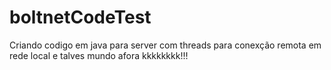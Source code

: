 # boltnetCodeTest

Criando codigo em java para server com threads para conexção remota em rede local e talves mundo afora kkkkkkkk!!! 
